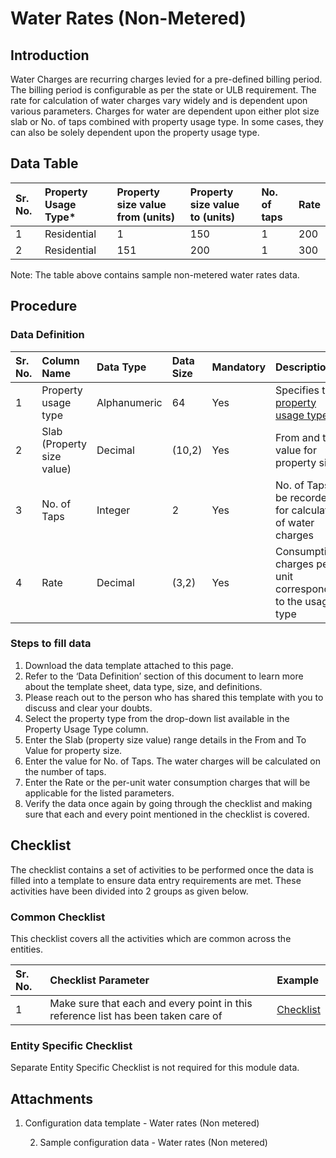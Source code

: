 # Water Rates \(Non-Metered\)

## Introduction <a id="Introduction"></a>

Water Charges are recurring charges levied for a pre-defined billing period. The billing period is configurable as per the state or ULB requirement. The rate for calculation of water charges vary widely and is dependent upon various parameters. Charges for water are dependent upon either plot size slab or No. of taps combined with property usage type. In some cases, they can also be solely dependent upon the property usage type.

## Data Table <a id="Data-Table"></a>

| Sr. No. | Property Usage Type\* | Property size value from \(units\) | Property size value to \(units\) | No. of taps | Rate |
| :--- | :--- | :--- | :--- | :--- | :--- |
| 1 | Residential | 1 | 150 | 1 | 200 |
| 2  | Residential | 151 | 200 | 1 | 300 |

Note: The table above contains sample non-metered water rates data.

## Procedure <a id="Procedure"></a>

### Data Definition <a id="Data-Definition"></a>

| Sr. No. | Column Name | Data Type | Data Size | Mandatory | Description |
| :--- | :--- | :--- | :--- | :--- | :--- |
| 1 | Property usage type | Alphanumeric | 64 | Yes | Specifies the [property usage type](https://digit-discuss.atlassian.net/wiki/spaces/DO/pages/413958414/Usage+Category+Major) |
| 2 | Slab \(Property size value\) | Decimal | \(10,2\) | Yes | From and to value for property size |
| 3 | No. of Taps | Integer | 2 | Yes | No. of Taps to be recorded for calculation of water charges |
| 4 | Rate | Decimal | \(3,2\) | Yes | Consumption charges per unit corresponding to the usage type |

### Steps to fill data <a id="Steps-to-fill-data"></a>

1. Download the data template attached to this page.
2. Refer to the ‘Data Definition’ section of this document to learn more about the template sheet, data type, size, and definitions.
3. Please reach out to the person who has shared this template with you to discuss and clear your doubts.
4. Select the property type from the drop-down list available in the Property Usage Type column.
5. Enter the Slab \(property size value\) range details in the From and To Value for property size.
6. Enter the value for No. of Taps. The water charges will be calculated on the number of taps.
7. Enter the Rate or the per-unit water consumption charges that will be applicable for the listed parameters.
8. Verify the data once again by going through the checklist and making sure that each and every point mentioned in the checklist is covered.

## Checklist <a id="Checklist"></a>

The checklist contains a set of activities to be performed once the data is filled into a template to ensure data entry requirements are met. These activities have been divided into 2 groups as given below.

### Common Checklist <a id="Common-Checklist"></a>

This checklist covers all the activities which are common across the entities.

| Sr. No. | Checklist Parameter | Example |
| :--- | :--- | :--- |
| 1 | Make sure that each and every point in this reference list has been taken care of | [Checklist](https://digit-discuss.atlassian.net/wiki/spaces/DO/pages/502203140/Checklist) |

### Entity Specific Checklist <a id="Entity-Specific-Checklist"></a>

Separate Entity Specific Checklist is not required for this module data.

## Attachments <a id="Attachments"></a>

1. Configuration data template - Water rates \(Non metered\)

    2. Sample configuration data - Water rates \(Non metered\)  


